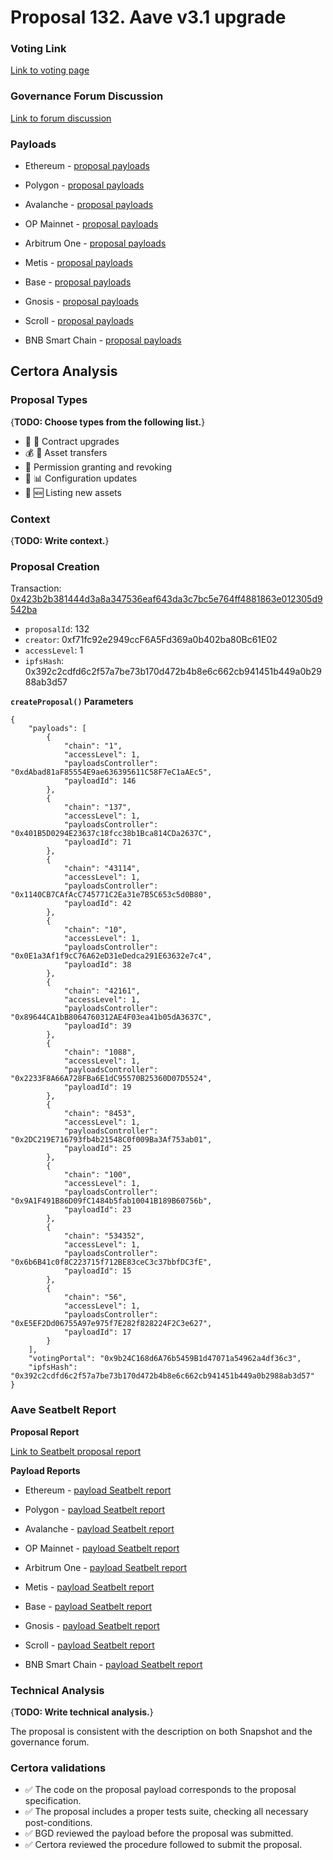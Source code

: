 # Proposal 132. Aave v3.1 upgrade

### Voting Link
[Link to voting page](https://vote.onaave.com/proposal/?proposalId=132)

### Governance Forum Discussion
[Link to forum discussion](https://governance.aave.com/t/bgd-aave-v3-1-and-aave-origin/17305)

### Payloads

* Ethereum - [proposal payloads](https://etherscan.io/address/0x3bf13188225532Dbd685E2c61b78764F97082D7C)

* Polygon - [proposal payloads](https://polygonscan.com/address/0xA90ea303522c0df5028687aF2aD6D9231325Abe1)

* Avalanche - [proposal payloads](https://snowtrace.io/address/0x790B67496cB43b25527451Ff8f954e9198EC9bAb)

* OP Mainnet - [proposal payloads](https://optimistic.etherscan.io/address/0x9F6C2BC9464213b3C71B2b19A80fc3d56a48342F)

* Arbitrum One - [proposal payloads](https://arbiscan.io/address/0x9F6C2BC9464213b3C71B2b19A80fc3d56a48342F)

* Metis - [proposal payloads](https://explorer.metis.io/address/0x9720ce2Cd5742197D6793723B256282a8920Ed86)

* Base - [proposal payloads](https://basescan.org/address/0x0Ec40C6dA8C7fc6E39BBCe8c6f24c894389a69A7)

* Gnosis - [proposal payloads](https://gnosisscan.io/address/0xb7F0202604eF32AaAbdD79053a8777e928EdF70E)

* Scroll - [proposal payloads](https://scrollscan.com/address/0xa91a89a230568A86FC3E72610baeB0D917453790)

* BNB Smart Chain - [proposal payloads](https://bscscan.com/address/0xCa6dFc503f7024CB599Be40628232D74393C5d70)



## Certora Analysis

### Proposal Types
{**TODO: Choose types from the following list.**}
* :scroll: :small_red_triangle: Contract upgrades
* :moneybag: :receipt: Asset transfers
* :handshake: Permission granting and revoking
* :wrench: :bar_chart: Configuration updates
* :gem: :new: Listing new assets

### Context
{**TODO: Write context.**}

### Proposal Creation
Transaction: [0x423b2b381444d3a8a347536eaf643da3c7bc5e764ff4881863e012305d9542ba](https://etherscan.io/tx/0x423b2b381444d3a8a347536eaf643da3c7bc5e764ff4881863e012305d9542ba)
- `proposalId`: 132
- `creator`: 0xf71fc92e2949ccF6A5Fd369a0b402ba80Bc61E02
- `accessLevel`: 1
- `ipfsHash`: 0x392c2cdfd6c2f57a7be73b170d472b4b8e6c662cb941451b449a0b2988ab3d57

**`createProposal()` Parameters**
```
{
    "payloads": [
        {
            "chain": "1",
            "accessLevel": 1,
            "payloadsController": "0xdAbad81aF85554E9ae636395611C58F7eC1aAEc5",
            "payloadId": 146
        },
        {
            "chain": "137",
            "accessLevel": 1,
            "payloadsController": "0x401B5D0294E23637c18fcc38b1Bca814CDa2637C",
            "payloadId": 71
        },
        {
            "chain": "43114",
            "accessLevel": 1,
            "payloadsController": "0x1140CB7CAfAcC745771C2Ea31e7B5C653c5d0B80",
            "payloadId": 42
        },
        {
            "chain": "10",
            "accessLevel": 1,
            "payloadsController": "0x0E1a3Af1f9cC76A62eD31eDedca291E63632e7c4",
            "payloadId": 38
        },
        {
            "chain": "42161",
            "accessLevel": 1,
            "payloadsController": "0x89644CA1bB8064760312AE4F03ea41b05dA3637C",
            "payloadId": 39
        },
        {
            "chain": "1088",
            "accessLevel": 1,
            "payloadsController": "0x2233F8A66A728FBa6E1dC95570B25360D07D5524",
            "payloadId": 19
        },
        {
            "chain": "8453",
            "accessLevel": 1,
            "payloadsController": "0x2DC219E716793fb4b21548C0f009Ba3Af753ab01",
            "payloadId": 25
        },
        {
            "chain": "100",
            "accessLevel": 1,
            "payloadsController": "0x9A1F491B86D09fC1484b5fab10041B189B60756b",
            "payloadId": 23
        },
        {
            "chain": "534352",
            "accessLevel": 1,
            "payloadsController": "0x6b6B41c0f8C223715f712BE83ceC3c37bbfDC3fE",
            "payloadId": 15
        },
        {
            "chain": "56",
            "accessLevel": 1,
            "payloadsController": "0xE5EF2Dd06755A97e975f7E282f828224F2C3e627",
            "payloadId": 17
        }
    ],
    "votingPortal": "0x9b24C168d6A76b5459B1d47071a54962a4df36c3",
    "ipfsHash": "0x392c2cdfd6c2f57a7be73b170d472b4b8e6c662cb941451b449a0b2988ab3d57"
}
```

### Aave Seatbelt Report
**Proposal Report**

[Link to Seatbelt proposal report](https://github.com/bgd-labs/seatbelt-gov-v3/blob/main/reports/proposals/132.md)

**Payload Reports**

* Ethereum - [payload Seatbelt report](https://github.com/bgd-labs/seatbelt-gov-v3/blob/main/reports/payloads/1/0xdAbad81aF85554E9ae636395611C58F7eC1aAEc5/146.md)

* Polygon - [payload Seatbelt report](https://github.com/bgd-labs/seatbelt-gov-v3/blob/main/reports/payloads/137/0x401B5D0294E23637c18fcc38b1Bca814CDa2637C/71.md)

* Avalanche - [payload Seatbelt report](https://github.com/bgd-labs/seatbelt-gov-v3/blob/main/reports/payloads/43114/0x1140CB7CAfAcC745771C2Ea31e7B5C653c5d0B80/42.md)

* OP Mainnet - [payload Seatbelt report](https://github.com/bgd-labs/seatbelt-gov-v3/blob/main/reports/payloads/10/0x0E1a3Af1f9cC76A62eD31eDedca291E63632e7c4/38.md)

* Arbitrum One - [payload Seatbelt report](https://github.com/bgd-labs/seatbelt-gov-v3/blob/main/reports/payloads/42161/0x89644CA1bB8064760312AE4F03ea41b05dA3637C/39.md)

* Metis - [payload Seatbelt report](https://github.com/bgd-labs/seatbelt-gov-v3/blob/main/reports/payloads/1088/0x2233F8A66A728FBa6E1dC95570B25360D07D5524/19.md)

* Base - [payload Seatbelt report](https://github.com/bgd-labs/seatbelt-gov-v3/blob/main/reports/payloads/8453/0x2DC219E716793fb4b21548C0f009Ba3Af753ab01/25.md)

* Gnosis - [payload Seatbelt report](https://github.com/bgd-labs/seatbelt-gov-v3/blob/main/reports/payloads/100/0x9A1F491B86D09fC1484b5fab10041B189B60756b/23.md)

* Scroll - [payload Seatbelt report](https://github.com/bgd-labs/seatbelt-gov-v3/blob/main/reports/payloads/534352/0x6b6B41c0f8C223715f712BE83ceC3c37bbfDC3fE/15.md)

* BNB Smart Chain - [payload Seatbelt report](https://github.com/bgd-labs/seatbelt-gov-v3/blob/main/reports/payloads/56/0xE5EF2Dd06755A97e975f7E282f828224F2C3e627/17.md)


### Technical Analysis
{**TODO: Write technical analysis.**}

The proposal is consistent with the description on both Snapshot and the governance forum.

### Certora validations
* :white_check_mark: The code on the proposal payload corresponds to the proposal specification.
* :white_check_mark: The proposal includes a proper tests suite, checking all necessary post-conditions.
* :white_check_mark: BGD reviewed the payload before the proposal was submitted.
* :white_check_mark: Certora reviewed the procedure followed to submit the proposal.